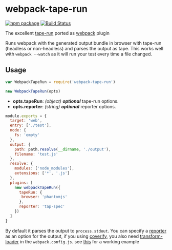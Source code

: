 # webpack-tape-run

[![npm package](https://img.shields.io/badge/npm-0.0.7-blue.svg)](https://www.npmjs.com/package/webpack-tape-run)
[![Build Status](https://travis-ci.org/syarul/webpack-tape-run.svg?branch=master)](https://travis-ci.org/syarul/webpack-tape-run)

The excellent [tape-run](https://github.com/juliangruber/tape-run) ported as [webpack](https://webpack.github.io/) plugin

Runs webpack with the generated output bundle in browser with tape-run (headless or non-headless) and parses the output as tape. 
This works well with ```webpack --watch``` as it will run your test every time a file changed.

## Usage

```javascript
var WebpackTapeRun = require('webpack-tape-run')

new WebpackTapeRun(opts)
```
- **opts.tapeRun**: *(object)* ***optional*** tape-run options.
- **opts.reporter**: *(string)* ***optional*** reporter options.

```javascript
module.exports = {
  target: 'web',
  entry: ['./test'],
  node: {
    fs: 'empty'
  },
  output: {
    path: path.resolve(__dirname, './output'),
    filename: 'test.js'
  },
  resolve: {
    modules: ['node_modules'],
    extensions: ['*', '.js']
  },
  plugins: [
    new webpackTapeRun({
      tapeRun: {
       browser: 'phantomjs'
      },
      reporter: 'tap-spec'
    })
  ]
}
```

By default it parses the output to ```process.stdout```. You can specify a [reporter](https://github.com/sindresorhus/awesome-tap#reporters) as an option for the output, 
if you using [coverify](https://github.com/substack/coverify), you also need [transform-loader](https://github.com/webpack-contrib/transform-loader) in 
the ```webpack.config.js```. see [this](https://github.com/syarul/webpack-tape-run/blob/master/webpack.test.js) for a working example
